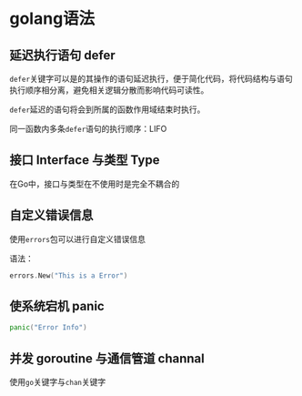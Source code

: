 # golang语法

## 延迟执行语句 defer

`defer`关键字可以是的其操作的语句延迟执行，便于简化代码，将代码结构与语句执行顺序相分离，避免相关逻辑分散而影响代码可读性。

`defer`延迟的语句将会到所属的函数作用域结束时执行。

同一函数内多条`defer`语句的执行顺序：LIFO

## 接口 Interface 与类型 Type

在Go中，接口与类型在不使用时是完全不耦合的

## 自定义错误信息

使用`errors`包可以进行自定义错误信息

语法：

```go
errors.New("This is a Error")
```

## 使系统宕机 panic

```go
panic("Error Info")
```

## 并发 goroutine 与通信管道 channal

使用`go`关键字与`chan`关键字

